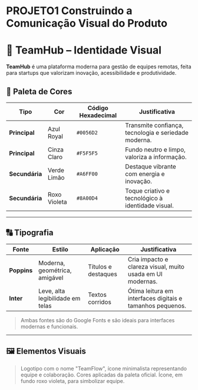 # PROJETO1 Construindo a Comunicação Visual do Produto

# 🧠 TeamHub – Identidade Visual

**TeamHub** é uma plataforma moderna para gestão de equipes remotas, feita para startups que valorizam inovação, acessibilidade e produtividade.

## 🎨 Paleta de Cores

| Tipo        | Cor            | Código Hexadecimal | Justificativa |
|-------------|----------------|---------------------|---------------|
| **Principal**   | Azul Royal     | `#0056D2`            | Transmite confiança, tecnologia e seriedade moderna. |
| **Principal**   | Cinza Claro    | `#F5F5F5`            | Fundo neutro e limpo, valoriza a informação. |
| **Secundária**  | Verde Limão    | `#A6FF00`            | Destaque vibrante com energia e inovação. |
| **Secundária**  | Roxo Violeta   | `#8A00D4`            | Toque criativo e tecnológico à identidade visual. |

---

## 🔠 Tipografia

| Fonte     | Estilo                          | Aplicação           | Justificativa |
|-----------|----------------------------------|----------------------|---------------|
| **Poppins** | Moderna, geométrica, amigável    | Títulos e destaques   | Cria impacto e clareza visual, muito usada em UI modernas. |
| **Inter**   | Leve, alta legibilidade em telas | Textos corridos       | Ótima leitura em interfaces digitais e tamanhos pequenos. |

> Ambas fontes são do Google Fonts e são ideais para interfaces modernas e funcionais.

---

## 🖼️ Elementos Visuais

> Logotipo com o nome "TeamFlow", ícone minimalista representando equipe e colaboração. Cores aplicadas da paleta oficial.
> Ícone, em fundo roxo violeta, para simbolizar equipe.
